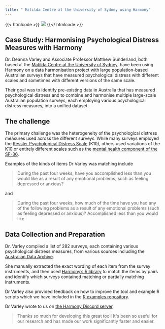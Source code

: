 ```yaml
---
title: " Matilda Centre at the University of Sydney using Harmony"
---
```



{{< htmlcode >}}
<img src="/images/matilda.webp" />
{{</ htmlcode >}}


## Case Study: Harmonising Psychological Distress Measures with Harmony

Dr. Deanna Varley and Associate Professor Matthew Sunderland, both based at the [Matilda Centre at the University of Sydney](https://www.sydney.edu.au/matilda-centre/), have been using Harmony on a data harmonisation project with large population-based Australian surveys that have measured psychological distress with different scales and sometimes with different versions of the same scale.

Their goal was to identify pre-existing data in Australia that has measured psychological distress and to combine and harmonise multiple large-scale Australian population surveys, each employing various psychological distress measures, into a unified dataset. 

## The challenge

The primary challenge was the heterogeneity of the psychological distress measures used across the different surveys. While many surveys employed the [Kessler Psychological Distress Scale](https://www.tac.vic.gov.au/files-to-move/media/upload/k10_english.pdf) (K10), others used variations of the K10 or entirely different scales such as the [mental health component of the SF-36](/harmonisation-validation/sf-36-health-survey/).

Examples of the kinds of items Dr Varley was matching include

> During the past four weeks, have you accomplished less than you would like as a result of any emotional problems, such as feeling depressed or anxious?

and

> During the past four weeks, how much of the time have you had any of the following problems as a result of any emotional problems (such as feeling depressed or anxious)? Accomplished less than you would like.

## Data Collection and Preparation

Dr. Varley compiled a list of 282 surveys, each containing various psychological distress measures, from various sources including the [Australian Data Archive](/ada/).

She manually extracted the exact wording of each item from the survey instruments, and then used [Harmony’s R library](/open-source-for-social-science/harmony-r-package/) to match the items by pairs and identify which surveys contained matching or partially matching instruments.

Dr Varley also provided feedback on how to improve the tool and example R scripts which we have included in the [R examples repository](/open-source-for-social-science/example-repository/).

Dr Varley wrote to us on [the Harmony Discord server](/community/),

> Thanks so much for developing this great tool! It's been so useful for our research and has made our work significantly faster and easier.
